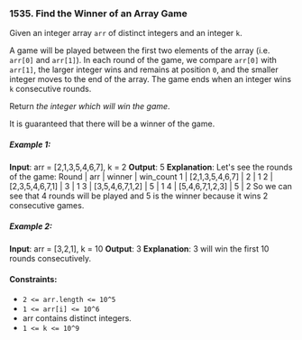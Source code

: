 ### 1535. Find the Winner of an Array Game

Given an integer array `arr` of distinct integers and an integer `k`.

A game will be played between the first two elements of the array (i.e. `arr[0]` and `arr[1]`). In each round of the game, we compare `arr[0]` with `arr[1]`, the larger integer wins and remains at position `0`, and the smaller integer moves to the end of the array. The game ends when an integer wins `k` consecutive rounds.

Return _the integer which will win the game_.

It is guaranteed that there will be a winner of the game.

##### Example 1:

**Input**: arr = [2,1,3,5,4,6,7], k = 2
**Output**: 5
**Explanation**: Let's see the rounds of the game:
Round | arr | winner | win_count
1 | [2,1,3,5,4,6,7] | 2 | 1
2 | [2,3,5,4,6,7,1] | 3 | 1
3 | [3,5,4,6,7,1,2] | 5 | 1
4 | [5,4,6,7,1,2,3] | 5 | 2
So we can see that 4 rounds will be played and 5 is the winner because it wins 2 consecutive games.

##### Example 2:

**Input**: arr = [3,2,1], k = 10
**Output**: 3
**Explanation**: 3 will win the first 10 rounds consecutively.

#### Constraints:

- `2 <= arr.length <= 10^5`
- `1 <= arr[i] <= 10^6`
- arr contains distinct integers.
- `1 <= k <= 10^9`
